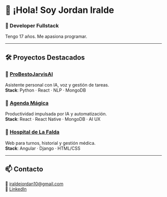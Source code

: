 # 👋 ¡Hola! Soy Jordan Iralde

### 🧠 Developer Fullstack

Tengo 17 años. Me apasiona programar.

---

## 🛠️ Proyectos Destacados

### 🤖 [ProBestoJarvisAI](https://github.com/Jordan-Iralde/ProBestoJarvisAI)  
Asistente personal con IA, voz y gestión de tareas.  
**Stack**: Python · React · NLP · MongoDB

### 📆 [Agenda Mágica](https://github.com/Jordan-Iralde/Agenda-Magica)  
Productividad impulsada por IA y automatización.  
**Stack**: React · React Native · MongoDB · AI UX

### 🏥 [Hospital de La Falda](https://github.com/Teresani/Integracio_de_paginas)  
Web para turnos, historial y gestión médica.  
**Stack**: Angular · Django · HTML/CSS

---

## 📫 Contacto  
📧 iraldejordan10@gmail.com  
🔗 [LinkedIn](https://www.linkedin.com/in/jordan-iralde/)  


